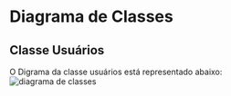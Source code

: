 # Diagrama de Classes

## Classe Usuários
O Digrama da classe usuários está representado abaixo:
![diagrama de classes](https://user-images.githubusercontent.com/19656573/30551315-7b99de70-9c70-11e7-9721-5693c140b9ef.jpg)
